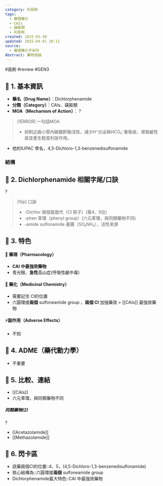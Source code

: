 ```yaml
---
category: 利尿劑
tags:
  - 藥理藥化
  - CAIs
  - 磺胺類
  - 利尿劑
created: 2025-03-30
updated: 2025-04-01 20:11
source:
  - 藥理藥化平安符
Abstract: 藥物個論
---
```


#首刷 #review #GEN3

## 🔹 1. 基本資訊
- **藥名（Drug Name）**：Dichlorphenamide
- **分類（Category）**：CAIs、磺胺類
- **MOA（Mechanism of Action）**：
?
> [!ERROR] 一句話MOA
> - 抑制近曲小管內碳酸酐酶活性，減少H⁺分泌與HCO₃⁻重吸收，導致鹼性尿並產生輕度利尿作用。
- 他的IUPAC 學名，4,5-Dichloro-1,3-benzenedisulfonamide



### 結構




## 🔹 2. Dichlorphenamide 相關字尾/口訣
?
> [!tip] 口訣
> - -Dichlor	兩個氯取代（Cl 原子）(第4、5位)
> - -phen 苯環（phenyl group）(六元苯環，與同類藥物不同)
> - -amide sulfonamide 基團（SO₂NH₂），活性來源



## 🔹 3. 特色
#### 🧪 藥理（Pharmacology）

- **CAI 中最強效藥物**
- 青光眼、**急性**高山症(呼吸性鹼中毒)

#### 🧬 藥化（Medicinal Chemistry）
- 需要記住 Cl的位置
- 六圓環接**兩個** sulfoneamide group ，**兩個 Cl** 加強藥效 > [[CAIs]] 最強效藥物



#### ⚡副作用（Adverse Effects）

- 不知


## 🔹 4. ADME（藥代動力學）
 - 不重要
## 🔹 5. 比較、連結

- [[CAIs]]
- 六元苯環，與同類藥物不同

##### 同類藥物(2)
?
- [[Acetazolamide]]
- [[Methazolamide]]



## 🔹 6. 閃卡區

- 該藥兩個Cl的位置::4、5，(4,5-Dichloro-1,3-benzenedisulfonamide)
- 核心結構為::六圓環接**兩個** sulfoneamide group
- Dichlorphenamide最大特色::CAI 中最強效藥物
